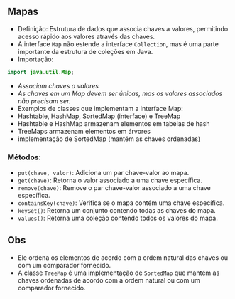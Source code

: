 ## Mapas
- Definição: Estrutura de dados que associa chaves a valores, permitindo acesso rápido aos valores através das chaves.
- A interface `Map` não estende a interface `Collection`, mas é uma parte importante da estrutura de coleções em Java.
- Importação:
```java
import java.util.Map;
```
- *Associam chaves a valores*
- *As chaves em um Map devem ser únicas, mas os valores associados não precisam ser.*
- Exemplos de classes que implementam a interface Map: 
- Hashtable, HashMap, SortedMap (interface) e TreeMap
- Hashtable e HashMap armazenam elementos em tabelas de hash
- TreeMaps armazenam elementos em árvores
- implementação de SortedMap (mantém as chaves ordenadas)

### Métodos:
- `put(chave, valor)`: Adiciona um par chave-valor ao mapa.
- `get(chave)`: Retorna o valor associado a uma chave específica.
- `remove(chave)`: Remove o par chave-valor associado a uma chave específica.
- `containsKey(chave)`: Verifica se o mapa contém uma chave específica.
- `keySet()`: Retorna um conjunto contendo todas as chaves do mapa.
- `values()`: Retorna uma coleção contendo todos os valores do mapa.

## Obs
- Ele ordena os elementos de acordo com a ordem natural das chaves ou com um comparador fornecido.
- A classe `TreeMap` é uma implementação de `SortedMap` que mantém as chaves ordenadas de acordo com a ordem natural ou com um comparador fornecido.